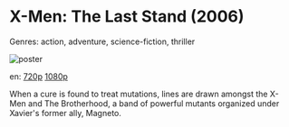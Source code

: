 # X-Men: The Last Stand (2006)

Genres: action, adventure, science-fiction, thriller

![poster](http://image.tmdb.org/t/p/w500/9jsW4RurucTwCEtA5iWV2PmIv11.jpg)

en:
  [720p](magnet:?xt=urn:btih:D92F19147DCC681306D3DAE9216EB1E0A0150B44&tr=udp://glotorrents.pw:6969/announce&tr=udp://tracker.opentrackr.org:1337/announce&tr=udp://torrent.gresille.org:80/announce&tr=udp://tracker.openbittorrent.com:80&tr=udp://tracker.coppersurfer.tk:6969&tr=udp://tracker.leechers-paradise.org:6969&tr=udp://p4p.arenabg.ch:1337&tr=udp://tracker.internetwarriors.net:1337)
  [1080p](magnet:?xt=urn:btih:B1FA262ED4A1DF9875D7438980F14A20F4DFFA13&tr=udp://glotorrents.pw:6969/announce&tr=udp://tracker.opentrackr.org:1337/announce&tr=udp://torrent.gresille.org:80/announce&tr=udp://tracker.openbittorrent.com:80&tr=udp://tracker.coppersurfer.tk:6969&tr=udp://tracker.leechers-paradise.org:6969&tr=udp://p4p.arenabg.ch:1337&tr=udp://tracker.internetwarriors.net:1337)
  


When a cure is found to treat mutations, lines are drawn amongst the X-Men and The Brotherhood, a band of powerful mutants organized under Xavier's former ally, Magneto.